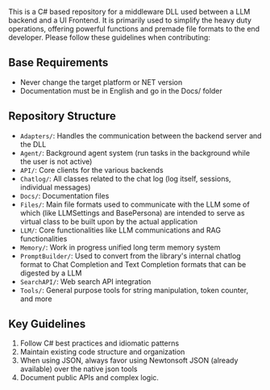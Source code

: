 This is a C# based repository for a middleware DLL used between a LLM backend and a UI Frontend. It is primarily used to simplify the heavy duty operations, offering powerful functions and premade file formats to the end developer. Please follow these guidelines when contributing:

## Base Requirements
- Never change the target platform or NET version
- Documentation must be in English and go in the Docs/ folder

## Repository Structure
- `Adapters/`: Handles the communication between the backend server and the DLL
- `Agent/`: Background agent system (run tasks in the background while the user is not active)
- `API/`: Core clients for the various backends
- `Chatlog/`: All classes related to the chat log (log itself, sessions, individual messages)
- `Docs/`: Documentation files
- `Files/`: Main file formats used to communicate with the LLM some of which (like LLMSettings and BasePersona) are intended to serve as virtual class to be built upon by the actual application
- `LLM/`: Core functionalities like LLM communications and RAG functionalities
- `Memory/`: Work in progress unified long term memory system
- `PromptBuilder/`: Used to convert from the library's internal chatlog format to Chat Completion and Text Completion formats that can be digested by a LLM
- `SearchAPI/`: Web search API integration
- `Tools/`: General purpose tools for string manipulation, token counter, and more

## Key Guidelines
1. Follow C# best practices and idiomatic patterns
2. Maintain existing code structure and organization
3. When using JSON, always favor using Newtonsoft JSON (already available) over the native json tools
4. Document public APIs and complex logic.
